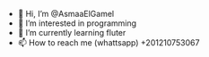 - 👋 Hi, I’m @AsmaaElGamel
- 👀 I’m interested in programming
- 🌱 I’m currently learning fluter
- 📫 How to reach me (whattsapp) +201210753067
